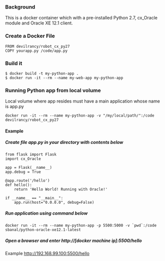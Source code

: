 

### Background ###
This is a docker container which with a pre-installed Python 2.7, cx_Oracle module and Oracle XE 12.1 client.

### Create a Docker File ###
```
FROM devilrancy/robot_cx_py27
COPY yourapp.py /code/app.py
```

### Build it ###

```
$ docker build -t my-python-app .
$ docker run -it --rm --name my-web-app my-python-app
```

### Running Python app from local volume ###

Local volume where app resides must have a main application whose name is app.py
```
docker run -it --rm --name my-python-app -v "/my/local/path/":/code devilrancy/robot_cx_py27
```
#### Example ####
##### Create file app.py in your directory with contents below  #####

~~~~~~
from flask import Flask
import cx_Oracle

app = Flask(__name__)
app.debug = True

@app.route('/hello')
def hello():
    return 'Hello World! Running with Oracle!'

if __name__ == "__main__":
    app.run(host="0.0.0.0", debug=False)
~~~~~~

##### Run application using command below #####
```
docker run -it --rm --name my-python-app -p 5500:5000 -v `pwd`:/code sbanal/python-oracle-xe12.1-latest
```

##### Open a browser and enter http://[docker machine ip]:5500/hello #####
Example http://192.168.99.100:5500/hello





